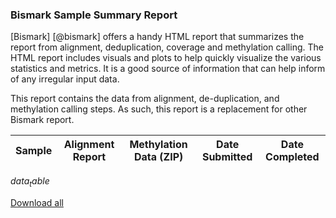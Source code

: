 ### Bismark Sample Summary Report
[Bismark] [@bismark] offers a handy HTML report that summarizes the report from alignment, deduplication, coverage and methylation calling. The HTML report includes visuals and plots to help quickly visualize the various statistics and metrics. It is a good source of information that can help inform of any irregular input data.

This report contains the data from alignment, de-duplication, and methylation calling steps. As such, this report is a replacement for other Bismark report.

| Sample | Alignment Report | Methylation Data (ZIP)   | Date Submitted | Date Completed |
|--------|------------------|--------------------------|----------------|----------------|
$data_table$

[Download all](data/bismark_html_report_generator/bismark_html_report_generator.zip)

